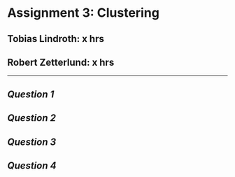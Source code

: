 # Assignment 3: Clustering

## Tobias Lindroth: x hrs

## Robert Zetterlund: x hrs

---

## _Question 1_


<!-- 1. Show the distribution of phi and psi combinations using: 

a. A scatter plot

b. A heat map

-->


## _Question 2_

<!--
2. Use the K-means clustering method to cluster the phi and psi angle combinations in the data file.
a. Experiment with different values of K. Suggest an appropriate value of K for this task and motivate this choice.
b. Validate the clusters that are found with the chosen value of K.
c. Do the clusters found in part (a) seem reasonable?
d. Can you change the data to get better results (or the same results in a simpler
way)? (Hint: since both phi and psi are periodic attributes, you can think of shifting/translating them by some value and then use the modulo operation.)
-->


## _Question 3_

<!--
3. Use the DBSCAN method to cluster the phi and psi angle combinations in the data
file.
a. Motivate:
i. the choice of the minimum number of samples in the neighbourhood for a point to be considered as a core point, and
ii. the choice of the maximum distance between two samples belonging to the same neighbourhood (“eps” or “epsilon”).
b. Highlight the clusters found using DBSCAN and any outliers in a scatter plot. How many outliers are found? Plot a bar chart to show which amino acid residue types are most frequently outliers.
c. Compare the clusters found by DBSCAN with those found using K-means.
d. Discuss whether the clusters found using DBSCAN are robust to small changes
in the minimum number of samples in the neighbourhood for a point to be considered as a core point, and/or the choice of the maximum distance between two samples belonging to the same neighbourhood (“eps” or “epsilon”).
-->

## _Question 4_

<!--
4. The data file can be stratified by amino acid residue type. Investigate how the clusters found for amino acid residues of type PRO differ from the general clusters. Similarly, investigate how the clusters found for amino acid residues of type GLY differ from the general clusters. Remember that parameters might have to be adjusted from those used in previous questions.
-->